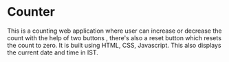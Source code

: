 # Counter
This is a counting web application where user can increase or decrease the count with the help of two buttons , there's also a reset button which resets the count to zero. It is built using HTML, CSS, Javascript.
This also displays the current date and time in IST.
